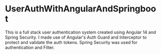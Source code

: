 # UserAuthWithAngularAndSpringboot

This is a full stack user authentication system created using Angular 14 and Spring Security. I made use of Angular's Auth Guard and Interceptor to protect and validate the auth tokens. Spring Security was used for authentication and Filter.
